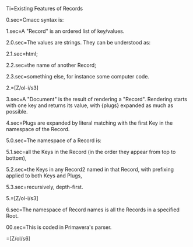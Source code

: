 Ti=Existing Features of Records

0.sec=Cmacc syntax is:

1.sec=A "Record" is an ordered list of key/values.
      
2.0.sec=The values are strings.  They can be understood as: 

2.1.sec=html;

2.2.sec=the name of another Record;

2.3.sec=something else, for instance some computer code.

2.=[Z/ol-i/s3]

3.sec=A "Document" is the result of rendering a "Record".  Rendering starts with one key and returns its value, with {plugs} expanded as much as possible.

4.sec=Plugs are expanded by literal matching with the first Key in the namespace of the Record. 
      
5.0.sec=The namespace of a Record is:

5.1.sec=all the Keys in the Record (in the order they appear from top to bottom),

5.2.sec=the Keys in any Record2 named in that Record, with prefixing applied to both Keys and Plugs,

5.3.sec=recursively, depth-first.

5.=[Z/ol-i/s3]
    
6.sec=The namespace of Record names is all the Records in a specified Root.

00.sec=This is coded in Primavera's parser.

=[Z/ol/s6]